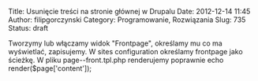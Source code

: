 Title: Usunięcie treści na stronie głównej w Drupalu
Date: 2012-12-14 11:45
Author: filipgorczynski
Category: Programowanie, Rozwiązania
Slug: 735
Status: draft

Tworzymy lub włączamy widok "Frontpage", określamy mu co ma wyświetlać, zapisujemy. W sites configuration określamy frontpage jako ścieżkę. W pliku page--front.tpl.php renderujemy poprawnie echo render(\$page\['content'\]);
